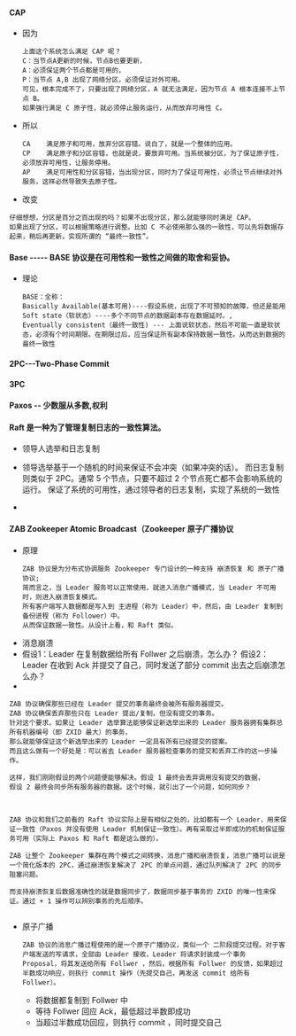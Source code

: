 #### CAP
- 因为
  ```
  上面这个系统怎么满足 CAP 呢？
  C：当节点A更新的时候，节点B也要更新，
  A：必须保证两个节点都是可用的，
  P：当节点 A,B 出现了网络分区，必须保证对外可用。
  可见，根本完成不了，只要出现了网络分区，A 就无法满足，因为节点 A 根本连接不上节点 B。
  如果强行满足 C 原子性，就必须停止服务运行，从而放弃可用性 C。
  ```

- 所以
  ```
  CA	满足原子和可用，放弃分区容错。说白了，就是一个整体的应用。  
  CP	满足原子和分区容错，也就是说，要放弃可用。当系统被分区，为了保证原子性，必须放弃可用性，让服务停用。
  AP	满足可用性和分区容错，当出现分区，同时为了保证可用性，必须让节点继续对外服务，这样必然导致失去原子性。
  ```

- 改变
```
仔细想想，分区是百分之百出现的吗？如果不出现分区，那么就能够同时满足 CAP。
如果出现了分区，可以根据策略进行调整。比如 C 不必使用那么强的一致性，可以先将数据存起来，稍后再更新，实现所谓的 “最终一致性”。
```
####  Base ----- BASE 协议是在可用性和一致性之间做的取舍和妥协。
- 理论
  ```
  BASE：全称：
  Basically Available(基本可用)----假设系统，出现了不可预知的故障，但还是能用
  Soft state（软状态）----多个不同节点的数据副本存在数据延时。,
  Eventually consistent（最终一致性) --- 上面说软状态，然后不可能一直是软状态，必须有个时间期限。在期限过后，应当保证所有副本保持数据一致性。从而达到数据的最终一致性
  ```

#### 2PC---Two-Phase Commit



#### 3PC



#### Paxos  --  少数服从多数,权利


#### Raft 是一种为了管理复制日志的一致性算法。
  -  领导人选举和日志复制
  -  领导选举基于一个随机的时间来保证不会冲突（如果冲突的话）。
  而日志复制则类似于 2PC。通常 5 个节点，只要不超过 2 个节点死亡都不会影响系统的运行。
  保证了系统的可用性，通过领导者的日志复制，实现了系统的一致性

  -

#### ZAB   Zookeeper Atomic Broadcast（Zookeeper 原子广播协议
- 原理
  ```  
  ZAB 协议是为分布式协调服务 Zookeeper 专门设计的一种支持 崩溃恢复 和 原子广播 协议;
  简而言之，当 Leader 服务可以正常使用，就进入消息广播模式，当 Leader 不可用时，则进入崩溃恢复模式。
  所有客户端写入数据都是写入到 主进程（称为 Leader）中，然后，由 Leader 复制到备份进程（称为 Follower）中。
  从而保证数据一致性。从设计上看，和 Raft 类似。
  ```
-  消息崩溃
  - 假设1：Leader 在复制数据给所有 Follwer 之后崩溃，怎么办？
  假设2：Leader 在收到 Ack 并提交了自己，同时发送了部分 commit 出去之后崩溃怎么办？
  -
  ```
  ZAB 协议确保那些已经在 Leader 提交的事务最终会被所有服务器提交。
  ZAB 协议确保丢弃那些只在 Leader 提出/复制，但没有提交的事务。
  针对这个要求，如果让 Leader 选举算法能够保证新选举出来的 Leader 服务器拥有集群总所有机器编号（即 ZXID 最大）的事务，
  那么就能够保证这个新选举出来的 Leader 一定具有所有已经提交的提案。
  而且这么做有一个好处是：可以省去 Leader 服务器检查事务的提交和丢弃工作的这一步操作。

  这样，我们刚刚假设的两个问题便能够解决。假设 1 最终会丢弃调用没有提交的数据，
  假设 2 最终会同步所有服务器的数据。这个时候，就引出了一个问题，如何同步？



  ZAB 协议和我们之前看的 Raft 协议实际上是有相似之处的，比如都有一个 Leader，用来保证一致性（Paxos 并没有使用 Leader 机制保证一致性）。再有采取过半即成功的机制保证服务可用（实际上 Paxos 和 Raft 都是这么做的）。

  ZAB 让整个 Zookeeper 集群在两个模式之间转换，消息广播和崩溃恢复，消息广播可以说是一个简化版本的 2PC，通过崩溃恢复解决了 2PC 的单点问题，通过队列解决了 2PC 的同步阻塞问题。

  而支持崩溃恢复后数据准确性的就是数据同步了，数据同步基于事务的 ZXID 的唯一性来保证。通过 + 1 操作可以辨别事务的先后顺序。


  ```


- 原子广播
  ```
  ZAB 协议的消息广播过程使用的是一个原子广播协议，类似一个 二阶段提交过程。对于客户端发送的写请求，全部由 Leader 接收，Leader 将请求封装成一个事务 Proposal，将其发送给所有 Follwer ，然后，根据所有 Follwer 的反馈，如果超过半数成功响应，则执行 commit 操作（先提交自己，再发送 commit 给所有 Follwer）。
  ```
  - 将数据都复制到 Follwer 中
  - 等待 Follwer 回应 Ack，最低超过半数即成功
  - 当超过半数成功回应，则执行 commit ，同时提交自己
